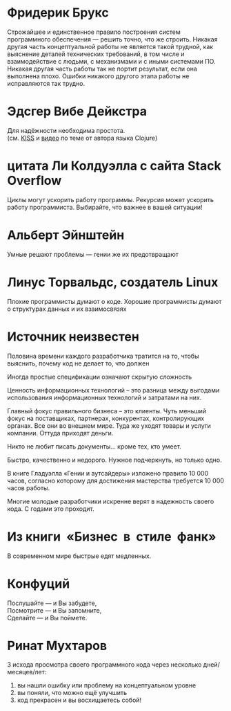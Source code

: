 # Фридерик Брукс

Строжайшее и единственное правило построения систем программного обеспечения — решить точно, что же строить. Никакая другая часть концептуальной работы не является такой трудной, как выяснение деталей технических требований, в том числе и взаимодействие с людьми, с механизмами и с иными системами ПО. Никакая другая часть работы так не портит результат, если она выполнена плохо. Ошибки никакого другого этапа работы не исправляются так трудно.
  

# Эдсгер Вибе Дейкстра

Для надёжности необходима простота.  
(cм. [KISS](https://en.wikipedia.org/wiki/KISS_principle) и [видео](https://www.infoq.com/presentations/Simple-Made-Easy) по теме от автора языка Clojure)
  

# цитата Ли Колдуэлла с сайта Stack Overflow

Циклы могут ускорить работу программы. Рекурсия может ускорить работу программиста. Выбирайте, что важнее в вашей ситуации!
  

# Альберт Эйнштейн

Умные решают проблемы — гении же их предотвращают
  

# Линус Торвальдс, создатель Linux

Плохие программисты думают о коде. Хорошие программисты думают о структурах данных и их взаимосвязях
  

# Источник неизвестен

Половина времени каждого разработчика тратится на то, чтобы выяснить, почему код не делает то, что должен

Иногда простые спецификации означают скрытую сложность

Ценность информационных технологий – это разница между выгодами использования информационных технологий и затратами на них.

Главный фокус правильного бизнеса – это клиенты. Чуть меньший фокус на поставщиках, партнерах, конкурентах, контролирующих органах. Все они во внешнем мире. Туда же уходят товары и услуги компании. Оттуда приходят деньги.

Никто не любит писать документы… кроме тех, кто умеет.  

Быстро, качественно и недорого. Нужное подчеркнуть, но только одно.

В книге Гладуэлла «Гении и аутсайдеры» изложено правило 10 000 часов, согласно которому для достижения мастерства требуется 10 000 часов работы.

Многие молодые разработчики искренне верят в надежность своего кода. C годами это проходит.

# Из книги  «Бизнес  в  стиле  фанк»

В современном мире быстрые едят медленных.

# Конфуций

Послушайте — и Вы забудете,  
Посмотрите — и Вы запомните,  
Сделайте — и Вы поймете.

# Ринат Мухтаров

3 исхода просмотра своего программного кода через несколько дней/месяцев/лет:

1. вы нашли ошибку или проблему на концептуальном уровне
1. вы поняли, что можно ещё улучшить
1. код прекрасен и вы восхищаетесь собой!
